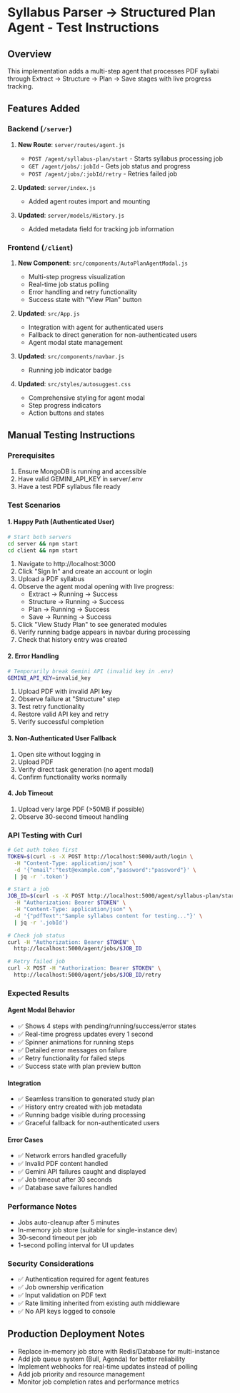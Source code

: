 # Syllabus Parser → Structured Plan Agent - Test Instructions

## Overview
This implementation adds a multi-step agent that processes PDF syllabi through Extract → Structure → Plan → Save stages with live progress tracking.

## Features Added

### Backend (`/server`)
1. **New Route**: `server/routes/agent.js`
   - `POST /agent/syllabus-plan/start` - Starts syllabus processing job
   - `GET /agent/jobs/:jobId` - Gets job status and progress
   - `POST /agent/jobs/:jobId/retry` - Retries failed job
   
2. **Updated**: `server/index.js` 
   - Added agent routes import and mounting

3. **Updated**: `server/models/History.js`
   - Added metadata field for tracking job information

### Frontend (`/client`)
1. **New Component**: `src/components/AutoPlanAgentModal.js`
   - Multi-step progress visualization
   - Real-time job status polling
   - Error handling and retry functionality
   - Success state with "View Plan" button

2. **Updated**: `src/App.js`
   - Integration with agent for authenticated users
   - Fallback to direct generation for non-authenticated users
   - Agent modal state management

3. **Updated**: `src/components/navbar.js`
   - Running job indicator badge

4. **Updated**: `src/styles/autosuggest.css`
   - Comprehensive styling for agent modal
   - Step progress indicators
   - Action buttons and states

## Manual Testing Instructions

### Prerequisites
1. Ensure MongoDB is running and accessible
2. Have valid GEMINI_API_KEY in server/.env
3. Have a test PDF syllabus file ready

### Test Scenarios

#### 1. Happy Path (Authenticated User)
```bash
# Start both servers
cd server && npm start
cd client && npm start
```

1. Navigate to http://localhost:3000
2. Click "Sign In" and create an account or login
3. Upload a PDF syllabus
4. Observe the agent modal opening with live progress:
   - Extract → Running → Success
   - Structure → Running → Success  
   - Plan → Running → Success
   - Save → Running → Success
5. Click "View Study Plan" to see generated modules
6. Verify running badge appears in navbar during processing
7. Check that history entry was created

#### 2. Error Handling
```bash
# Temporarily break Gemini API (invalid key in .env)
GEMINI_API_KEY=invalid_key
```

1. Upload PDF with invalid API key
2. Observe failure at "Structure" step
3. Test retry functionality
4. Restore valid API key and retry
5. Verify successful completion

#### 3. Non-Authenticated User Fallback
1. Open site without logging in
2. Upload PDF
3. Verify direct task generation (no agent modal)
4. Confirm functionality works normally

#### 4. Job Timeout
1. Upload very large PDF (>50MB if possible)
2. Observe 30-second timeout handling

### API Testing with Curl

```bash
# Get auth token first
TOKEN=$(curl -s -X POST http://localhost:5000/auth/login \
  -H "Content-Type: application/json" \
  -d '{"email":"test@example.com","password":"password"}' \
  | jq -r '.token')

# Start a job
JOB_ID=$(curl -s -X POST http://localhost:5000/agent/syllabus-plan/start \
  -H "Authorization: Bearer $TOKEN" \
  -H "Content-Type: application/json" \
  -d '{"pdfText":"Sample syllabus content for testing..."}' \
  | jq -r '.jobId')

# Check job status
curl -H "Authorization: Bearer $TOKEN" \
  http://localhost:5000/agent/jobs/$JOB_ID

# Retry failed job
curl -X POST -H "Authorization: Bearer $TOKEN" \
  http://localhost:5000/agent/jobs/$JOB_ID/retry
```

### Expected Results

#### Agent Modal Behavior
- ✅ Shows 4 steps with pending/running/success/error states
- ✅ Real-time progress updates every 1 second
- ✅ Spinner animations for running steps
- ✅ Detailed error messages on failure
- ✅ Retry functionality for failed steps
- ✅ Success state with plan preview button

#### Integration
- ✅ Seamless transition to generated study plan
- ✅ History entry created with job metadata
- ✅ Running badge visible during processing
- ✅ Graceful fallback for non-authenticated users

#### Error Cases
- ✅ Network errors handled gracefully
- ✅ Invalid PDF content handled
- ✅ Gemini API failures caught and displayed
- ✅ Job timeout after 30 seconds
- ✅ Database save failures handled

### Performance Notes
- Jobs auto-cleanup after 5 minutes
- In-memory job store (suitable for single-instance dev)
- 30-second timeout per job
- 1-second polling interval for UI updates

### Security Considerations
- ✅ Authentication required for agent features
- ✅ Job ownership verification
- ✅ Input validation on PDF text
- ✅ Rate limiting inherited from existing auth middleware
- ✅ No API keys logged to console

## Production Deployment Notes
- Replace in-memory job store with Redis/Database for multi-instance
- Add job queue system (Bull, Agenda) for better reliability
- Implement webhooks for real-time updates instead of polling
- Add job priority and resource management
- Monitor job completion rates and performance metrics
